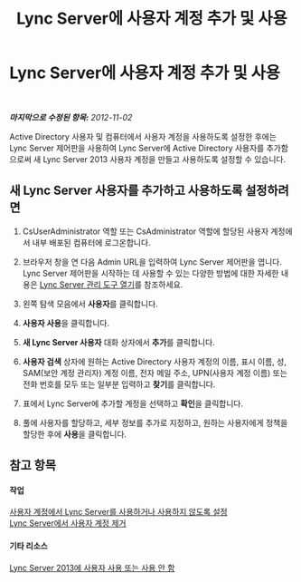 ﻿---
title: Lync Server에 사용자 계정 추가 및 사용
TOCTitle: Lync Server에 사용자 계정 추가 및 사용
ms:assetid: 1edd1c1c-307d-450b-abea-33aaf56bdf13
ms:mtpsurl: https://technet.microsoft.com/ko-kr/library/Gg520961(v=OCS.15)
ms:contentKeyID: 49303009
ms.date: 08/10/2015
mtps_version: v=OCS.15
ms.translationtype: HT
---

# Lync Server에 사용자 계정 추가 및 사용

 

_**마지막으로 수정된 항목:** 2012-11-02_

Active Directory 사용자 및 컴퓨터에서 사용자 계정을 사용하도록 설정한 후에는 Lync Server 제어판을 사용하여 Lync Server에 Active Directory 사용자를 추가함으로써 새 Lync Server 2013 사용자 계정을 만들고 사용하도록 설정할 수 있습니다.

## 새 Lync Server 사용자를 추가하고 사용하도록 설정하려면

1.  CsUserAdministrator 역할 또는 CsAdministrator 역할에 할당된 사용자 계정에서 내부 배포된 컴퓨터에 로그온합니다.

2.  브라우저 창을 연 다음 Admin URL을 입력하여 Lync Server 제어판을 엽니다. Lync Server 제어판을 시작하는 데 사용할 수 있는 다양한 방법에 대한 자세한 내용은 [Lync Server 관리 도구 열기](lync-server-2013-open-lync-server-administrative-tools.md)를 참조하세요.

3.  왼쪽 탐색 모음에서 **사용자**를 클릭합니다.

4.  **사용자 사용**을 클릭합니다.

5.  **새 Lync Server 사용자** 대화 상자에서 **추가**를 클릭합니다.

6.  **사용자 검색** 상자에 원하는 Active Directory 사용자 계정의 이름, 표시 이름, 성, SAM(보안 계정 관리자) 계정 이름, 전자 메일 주소, UPN(사용자 계정 이름) 또는 전화 번호를 모두 또는 일부분 입력하고 **찾기**를 클릭합니다.

7.  표에서 Lync Server에 추가할 계정을 선택하고 **확인**을 클릭합니다.

8.  풀에 사용자를 할당하고, 세부 정보를 추가로 지정하고, 원하는 사용자에게 정책을 할당한 후에 **사용**을 클릭합니다.

## 참고 항목

#### 작업

[사용자 계정에서 Lync Server를 사용하거나 사용하지 않도록 설정](lync-server-2013-disable-or-re-enable-user-account-for-lync-server.md)  
[Lync Server에서 사용자 계정 제거](lync-server-2013-remove-a-user-account-from-lync-server.md)  

#### 기타 리소스

[Lync Server 2013에 사용자 사용 또는 사용 안 함](lync-server-2013-enabling-and-disabling-users-for-lync-server.md)

